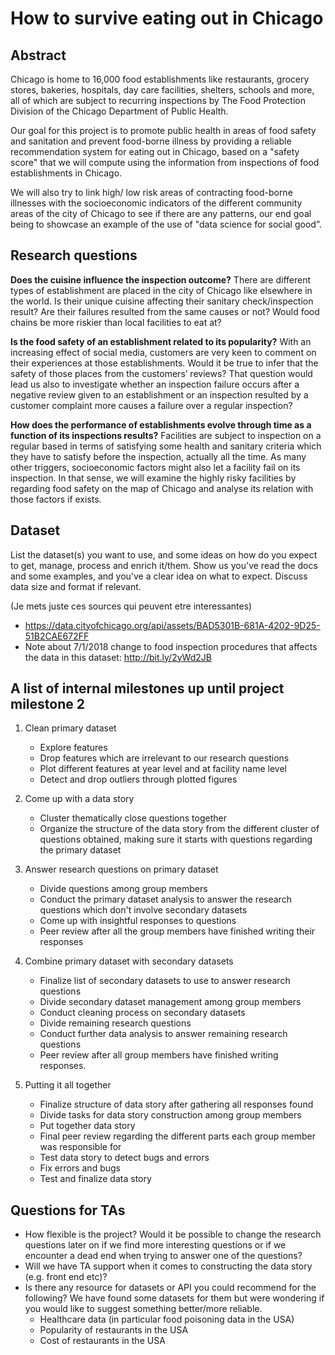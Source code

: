 # How to survive eating out in Chicago

## Abstract
Chicago is home to 16,000 food establishments like restaurants, grocery stores, bakeries, hospitals, day care facilities, shelters, schools and more, all of which are subject to recurring inspections by The Food Protection Division of the Chicago Department of Public Health.

Our goal for this project is to promote public health in areas of food safety and sanitation and prevent food-borne illness by providing a reliable recommendation system for eating out in Chicago, based on a "safety score" that we will compute using the information from inspections of food establishments in Chicago.

We will also try to link high/ low risk areas of contracting food-borne illnesses with the socioeconomic indicators of the different community areas of the city of Chicago to see if there are any patterns, our  end goal being to showcase an example of the use of "data science for social good”.

## Research questions

**Does the cuisine influence the inspection outcome?** There are different types of establishment are placed in the city of Chicago like elsewhere in the world. Is their unique cuisine affecting their sanitary check/inspection result? Are their failures resulted from the same causes or not?  Would food chains be more riskier than local facilities to eat at?

**Is the food safety of an establishment related to its popularity?** With an increasing effect of social media, customers are very keen to comment on their experiences at those establishments. Would it be true to infer that the safety of those places from the customers’ reviews? That question would lead us also to investigate whether an inspection failure occurs after a negative review given to an establishment or an inspection resulted by a customer complaint more causes a failure over a regular inspection?

**How does the performance of establishments evolve through time as a function of its inspections results?** Facilities are subject to inspection on a regular based in terms of satisfying some health and sanitary criteria which they have to satisfy before the inspection, actually all the time. As many other triggers, socioeconomic factors might also let a facility fail on its inspection. In that sense, we will examine the highly risky facilities by regarding food safety on the map of Chicago and analyse its relation with those factors if exists.

## Dataset
List the dataset(s) you want to use, and some ideas on how do you expect to get, manage, process and enrich it/them. Show us you've read the docs and some examples, and you've a clear idea on what to expect. Discuss data size and format if relevant.

(Je mets juste ces sources qui peuvent etre interessantes)
- https://data.cityofchicago.org/api/assets/BAD5301B-681A-4202-9D25-51B2CAE672FF
- Note about 7/1/2018 change to food inspection procedures that affects the data in this dataset: http://bit.ly/2yWd2JB

## A list of internal milestones up until project milestone 2
1. Clean primary dataset 
 
    * Explore features
    * Drop features which are irrelevant to our research questions
    * Plot different features at year level and at facility name level
    * Detect and drop outliers through plotted figures

1. Come up with a data story

    * Cluster thematically close questions together
    * Organize the structure of the data story from the different cluster of questions obtained, making sure it starts with questions regarding the primary dataset

1. Answer research questions on primary dataset

    * Divide questions among group members
    * Conduct the primary dataset analysis to answer the research questions which don't involve secondary datasets
    * Come up with insightful responses to questions
    * Peer review after all the group members have finished writing their responses

1. Combine primary dataset with secondary datasets

    * Finalize list of secondary datasets to use to answer research questions
    * Divide secondary dataset management among group members
    * Conduct cleaning process on secondary datasets
    * Divide remaining research questions
    * Conduct further data analysis to answer remaining research questions
    * Peer review after all group members have finished writing responses.

1. Putting it all together

    * Finalize structure of data story after gathering all responses found
    * Divide tasks for data story construction among group members
    * Put together data story
    * Final peer review regarding the different parts each group member was responsible for
    * Test data story to detect bugs and errors
    * Fix errors and bugs
    * Test and finalize data story


## Questions for TAs
* How flexible is the project? Would it be possible to change the research questions later on if we find more interesting questions or if we encounter a dead end when trying to answer one of the questions?
* Will we have TA support when it comes to constructing the data story (e.g. front end etc)?
* Is there any resource for datasets or API you could recommend for the following? We have found some datasets for them but were wondering if you would like to suggest something better/more reliable.
    * Healthcare data (in particular food poisoning data in the USA)
    * Popularity of restaurants in the USA
    * Cost of restaurants in the USA
